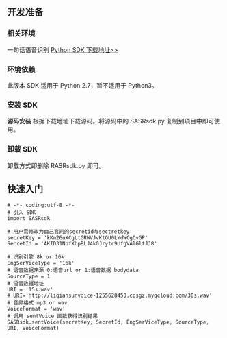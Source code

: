 ## 开发准备
### 相关环境
一句话语音识别 [Python SDK 下载地址>>](https://main.qcloudimg.com/raw/f1d52c7dd9c1b9ed3f468020a7607bc0/SASRsdk.py)

### 环境依赖
此版本 SDK 适用于 Python 2.7，暂不适用于 Python3。

### 安装 SDK 
**源码安装**
根据下载地址下载源码。将源码中的 SASRsdk.py 复制到项目中即可使用。

### 卸载 SDK
卸载方式即删除 RASRsdk.py 即可。

##  快速入门
```
# -*- coding:utf-8 -*-
# 引入 SDK
import SASRsdk

# 用户需修改为自己官网的secretid与sectretkey
secretKey = 'kKm26uXCgLtGRWVJvKtGU0LYdWCgOvGP'
SecretId = 'AKID31NbfXbpBLJ4kGJrytc9UfgVAlGltJJ8'

# 识别引擎 8k or 16k
EngSerViceType = '16k'
# 语音数据来源 0:语音url or 1:语音数据 bodydata
SourceType = 1
# 语音数据地址
URI = '15s.wav'
# URI='http://liqiansunvoice-1255628450.cosgz.myqcloud.com/30s.wav'
# 音频格式 mp3 or wav
VoiceFormat = 'wav'
# 调用 sentVoice 函数获得识别结果
SASRsdk.sentVoice(secretKey, SecretId, EngSerViceType, SourceType, URI, VoiceFormat)
```
